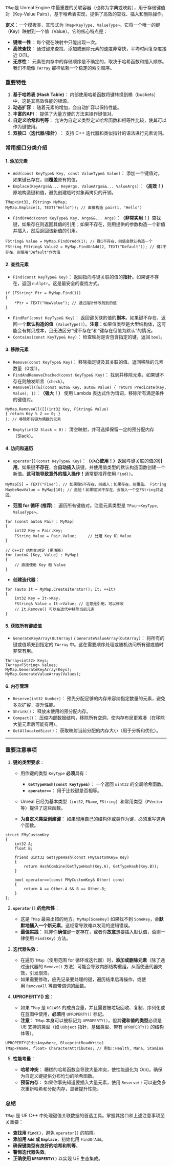`TMap`是 Unreal Engine 中最重要的关联容器（也称为字典或映射），用于存储键值对（Key-Value Pairs），基于哈希表实现，提供了高效的查找、插入和删除操作。

**定义**：一个模板类，其形式为 `TMap<KeyType, ValueType>`。它将一个唯一的键（Key）映射到一个值（Value）。它的核心特点是：

- **​键唯一性​**​： 每个键在映射中只能出现一次。
- ​**​高效查找​**​： 通过键来查找、添加或删除元素的速度非常快，平均时间复杂度接近 O(1)。
- ​**​无序性​**​： 元素在内存中的存储顺序是不确定的，取决于哈希函数和插入顺序。我们不能像 `TArray` 那样依赖一个稳定的索引顺序。

### 重要特性

1. ​**​基于哈希表 (Hash Table)​**​： 内部使用哈希函数将键转换到桶（buckets）中，这是其高效性能的根源。
2. **​动态扩容​**​： 随着元素的增加，会自动扩容以保持性能。
3. **​丰富的API​**​： 提供了大量方便的方法来操作键值对。
4. ​**​自定义哈希和判等​**​： 允许为自定义类型定义哈希函数和相等性比较，使其可以作为键使用。
5. ​**​双接口（迭代器/指针）​**​： 支持 C++ 迭代器和类似指针的语法进行元素访问。

### 常用接口分类介绍

#### 1. 添加元素

- `Add(const KeyType& Key, const ValueType& Value)`： 添加一个键值对。如果键已存在，则​**​覆盖​**​原有的值。
- `Emplace(KeyArgs&&... KeyArgs, ValueArgs&&... ValueArgs)`： ​**​（高效！）​**​ 原地构造键和值，避免创建临时对象再拷贝的开销。
```
TMap<int32, FString> MyMap;
MyMap.Emplace(1, TEXT("Hello")); // 直接构造 pair(1, "Hello")
```
    
- `FindOrAdd(const KeyType& Key, Args&&... Args)`： ​**​（非常实用！）​**​ 查找键，如果存在则返回其值的引用；如果不存在，则用提供的参数构造一个新值并插入，然后返回该新值的引用。
```
FString& Value = MyMap.FindOrAdd(1); // 键1不存在，则值会默认构造一个FString FString& Value2 = MyMap.FindOrAdd(2, TEXT("Default")); // 键2不存在，则使用"Default"作为值
```

#### 2. 查找元素

- `Find(const KeyType& Key)`： 返回指向与键关联的值的​**​指针​**​。如果键不存在，返回 `nullptr`。这是最安全的查找方式。
```
if (FString* Ptr = MyMap.Find(1)) 
{
	*Ptr = TEXT("NewValue"); // 通过指针修改找到的值 
}
```
    
- `FindRef(const KeyType& Key)`： 返回键关联的值的​**​副本​**​。如果键不存在，返回一个​**​默认构造的值​**​（`ValueType()`）。​**​注意：​**​ 如果值类型是大型结构体，这可能会有拷贝成本，且无法区分“键不存在”和“键存在但值为默认”的情况。
- `Contains(const KeyType& Key)`： 检查映射是否包含指定的键，返回 `bool`。

#### 3. 移除元素

- `Remove(const KeyType& Key)`： 移除指定键及其关联的值。返回移除的元素数量（0或1）。
- `FindAndRemoveChecked(const KeyType& Key)`： 找到并移除元素，如果键不存在则触发断言（`check`）。
- `RemoveAll([&](const auto& Key, auto& Value) { return Predicate(Key, Value); })`： ​**​（强大！）​**​ 使用 Lambda 表达式作为谓词，移除所有满足条件的键值对。
```
MyMap.RemoveAll([](int32 Key, FString& Value) 
{ return Key % 2 == 0; }
); // 移除所有键为偶数的元素
```
    
- `Empty(int32 Slack = 0)`： 清空映射，并可选择保留一定的预分配内存（Slack）。

#### 4. 访问和遍历

- `operator[](const KeyType& Key)`： ​**​（小心使用！）​**​ 返回与键关联的值的​**​引用​**​。如果键​**​不存在​**​，会​**​自动插入​**​该键，并使用值类型的默认构造函数创建一个新值。​**​这可能导致意外的插入操作！​**​ 通常更推荐使用 `Find()`。
    
```
MyMap[5] = TEXT("Five"); // 如果键5不存在，则插入；如果存在，则覆盖。 FString MaybeNewValue = MyMap[10]; // 危险！如果键10不存在，会插入一个空FString并返回。
```
    
- **范围 for 循环 (推荐)​**​： 遍历所有键值对。注意元素类型是 `TPair<KeyType, ValueType>`。
    
```
for (const auto& Pair : MyMap) 
{     
	int32 Key = Pair.Key;     
	FString Value = Pair.Value;     // 处理 Key 和 Value 
}  

// C++17 结构化绑定 (更清晰) 
for (auto& [Key, Value] : MyMap) 
{     
	// 直接使用 Key 和 Value 
}
```
    
- **创建迭代器​**​：
```
for (auto It = MyMap.CreateIterator(); It; ++It) 
{     
	int32 Key = It->Key;    
	FString& Value = It->Value; // 注意是引用，可以修改     
	// It.Remove() 可以在迭代中移除当前元素 
}
```
    

#### 5. 获取所有键或值

- `GenerateKeyArray(OutArray)` / `GenerateValueArray(OutArray)`： 将所有的键或值填充到指定的 `TArray` 中。这在需要顺序处理或随机访问所有键或值时非常有用。
    
```
TArray<int32> Keys; 
TArray<FString> Values; 
MyMap.GenerateKeyArray(Keys); 
MyMap.GenerateValueArray(Values);
```
    

#### 6. 内存管理

- `Reserve(int32 Number)`： 预先分配足够的内存来容纳指定数量的元素，避免多次扩容，提升性能。
- `Shrink()`： 释放未使用的预分配内存。
- `Compact()`： 压缩内部数据结构，移除所有空洞，使内存布局更紧凑（在移除大量元素后可能有用）。
- `GetAllocatedSize()`： 获取映射当前分配的内存大小（用于分析和优化）。

---

### 重要注意事项

1. ​**​键的类型要求​**​：
    - 用作键的类型 `KeyType` ​**​必须​**​具有：
        - ​**​`GetTypeHash(const KeyType&)`​**​： 一个返回 `uint32` 的全局哈希函数。
        - ​**​`operator==`​**​： 用于比较键是否相等。
        
    - Unreal 已经为基本类型（`int32`, `FName`, `FString`）和常用类型（`FVector`等）提供了这些函数。
    - ​**​为自定义类型创建键​**​： 如果想用自己的结构体或类作为键，必须重写这两个函数。
        
```
struct FMyCustomKey 
{     
	int32 A;     
	float B;
	      
	friend uint32 GetTypeHash(const FMyCustomKey& Key)     
	{         
		return HashCombine(GetTypeHash(Key.A), GetTypeHash(Key.B));   
	}
	     
	bool operator==(const FMyCustomKey& Other) const
	{         
		return A == Other.A && B == Other.B;     
	}
};
```
        
    
2. ​**​`operator[]` 的危险性​**​：
    
    - 这是 `TMap` 最易出错的地方。`MyMap[SomeKey]` 如果找不到 `SomeKey`，会​**​默默地插入一个新元素​**​。这经常导致难以发现的逻辑错误。
    - ​**​最佳实践​**​： 除非你​**​确信​**​键一定存在，或者你​**​故意​**​想要插入默认值，否则一律使用 `Find(Key)` 方法。
    
3. ​**​迭代器失效​**​：
    
    - 在遍历 `TMap`（使用范围 for 循环或迭代器）时，​**​添加或删除元素​**​（除了通过迭代器的 `Remove()` 方法）可能会导致内部结构重组，从而使迭代器失效，引发崩溃。
    - 如果需要修改，应先记录要处理的键，遍历结束后再操作，或使用 `RemoveAll` 等自带谓词的函数。
    
4. ​**​UPROPERTY() 宏​**​：
    
    - 如果 `TMap` 是 `UCLASS` 的成员变量，并且需要被垃圾回收、复制、序列化或在蓝图中使用，​**​必须​**​用 `UPROPERTY()` 标记。
    - ​**​注意：​**​ `TMap` 本身可以被标记为 `UPROPERTY()`，但其​**​键和值的类型​**​必须是 UE 支持的类型（如 `UObject` 指针、基础类型、带有 `UPROPERTY()` 的结构体等）。
    
```
UPROPERTY(EditAnywhere, BlueprintReadWrite) 
TMap<FName, float> CharacterAttributes; // 例如：Health, Mana, Stamina
```
    
5. ​**​性能考量​**​：
    
    - ​**​哈希冲突​**​： 糟糕的哈希函数会导致大量冲突，使性能退化为 O(n)。确保为自定义键提供分布均匀的哈希函数。
    - ​**​预留内存​**​： 如果你事先知道要插入大量元素，使用 `Reserve()` 可以避免多次重新哈希和分配内存，显著提升性能。

### 总结

`TMap` 是 UE C++ 中处理键值关联数据的首选工具。掌握其接口和上述注意事项至关重要：
- ​**​查找用 `Find()`​**​，避免 `operator[]` 的陷阱。
- ​**​添加用 `Add` 或 `Emplace`​**​，初始化用 `FindOrAdd`。
- ​**​确保键类型有良好的哈希和判等​**​。
- ​**​警惕迭代器失效​**​。
- ​**​正确使用 `UPROPERTY()`​**​ 以实现 UE 生态集成。